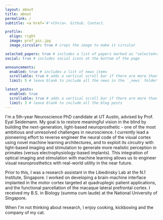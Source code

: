 ```yaml
---
layout: about
title: about
permalink: /
subtitle: <a href='#'>CV</a>. Github. Contact.

profile:
  align: right
  image: prof_pic.jpg
  image_circular: true # crops the image to make it circular

selected_papers: true # includes a list of papers marked as "selected={true}"
social: true # includes social icons at the bottom of the page

announcements:
  enabled: true # includes a list of news items
  scrollable: true # adds a vertical scroll bar if there are more than 3 news items
  limit: 5 # leave blank to include all the news in the `_news` folder

latest_posts:
  enabled: true
  scrollable: true # adds a vertical scroll bar if there are more than 3 new posts items
  limit: 3 # leave blank to include all the blog posts
---
```


I'm a 5th-year Neuroscience PhD candidate at UT Austin, advised by Prof. Eyal Seidemann. My goal is to restore meaningful vision in the blind by building the next-generation, light-based neuroprosthetic - one of the most ambitious and unresolved challenges in neuroscience. I currently lead a pioneering effort to reverse engineer the neural code of the visual cortex using novel machine learning architectures, and to exploit its circuitry with light-based imaging and stimulation to generate more realistic perception in primates (versus electrophysiology-based implants). This integration of optical imaging and stimulation with machine learning allows us to engineer visual neuroprosthetics with real-world utility in the near future.

Prior to this, I was a research assistant in the Libedinsky Lab at the N.1 Institute, Singapore. I worked on developing a brain-machine interface implanted in the motor cortex targeted at quadruplegic patient applications, and the functional parcellation of the macaque lateral prefrontal cortex. I received my B.S. in Biology (summa cum laude) at the National University of Singapore.

When I'm not thinking about research, I enjoy cooking, kickboxing and the company of my cat.
